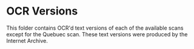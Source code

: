 # OCR Versions

This folder contains OCR'd text versions of each of the available scans except for the Quebuec scan. These text versions were produced by the Internet Archive.
